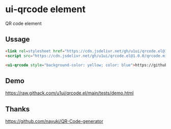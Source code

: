 # ui-qrcode element
QR code element

## Ussage

```html
<link rel=stylesheet href="https://cdn.jsdelivr.net/gh/u1ui/qrcode.el@1.0.0/qrcode.css">
<script src="https://cdn.jsdelivr.net/gh/u1ui/qrcode.el@1.0.0/qrcode.min.js" type=module></script>

<u1-qrcode style="background-color: yellow; color: blue">https://github.com/u1ui/u1</u1-qrcode>
```

## Demo
https://raw.githack.com/u1ui/qrcode.el/main/tests/demo.html  

## Thanks
https://github.com/nayuki/QR-Code-generator

